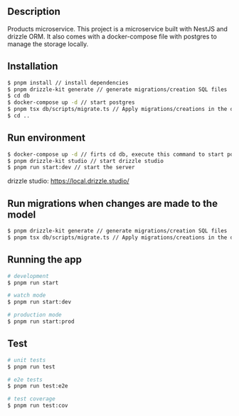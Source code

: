 ## Description

Products microservice. This project is a microservice built with NestJS and drizzle ORM. It also comes with a docker-compose file with postgres to manage the storage locally.

## Installation

```bash
$ pnpm install // install dependencies
$ pnpm drizzle-kit generate // generate migrations/creation SQL files
$ cd db
$ docker-compose up -d // start postgres
$ pnpm tsx db/scripts/migrate.ts // Apply migrations/creations in the database
$ cd ..

```
## Run environment

```bash
$ docker-compose up -d // firts cd db, execute this command to start postgres and the cd ..
$ pnpm drizzle-kit studio // start drizzle studio
$ pnpm run start:dev // start the server
```

drizzle studio: https://local.drizzle.studio/

## Run migrations when changes are made to the model

```bash
$ pnpm drizzle-kit generate // generate migrations/creation SQL files
$ pnpm tsx db/scripts/migrate.ts // Apply migrations/creations in the database
```




## Running the app

```bash
# development
$ pnpm run start

# watch mode
$ pnpm run start:dev

# production mode
$ pnpm run start:prod
```

## Test

```bash
# unit tests
$ pnpm run test

# e2e tests
$ pnpm run test:e2e

# test coverage
$ pnpm run test:cov
```
